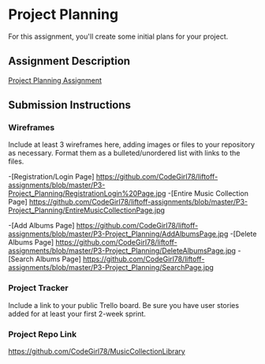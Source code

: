 # Project Planning
For this assignment, you'll create some initial plans for your project.

## Assignment Description
[Project Planning Assignment](https://education.launchcode.org/liftoff/modules/assignments/project-planning)

## Submission Instructions

### Wireframes

Include at least 3 wireframes here, adding images or files to your repository as necessary. Format them as a bulleted/unordered list with links to the files.

-[Registration/Login Page] https://github.com/CodeGirl78/liftoff-assignments/blob/master/P3-Project_Planning/RegistrationLogin%20Page.jpg
-[Entire Music Collection Page] https://github.com/CodeGirl78/liftoff-assignments/blob/master/P3-Project_Planning/EntireMusicCollectionPage.jpg

-[Add Albums Page] https://github.com/CodeGirl78/liftoff-assignments/blob/master/P3-Project_Planning/AddAlbumsPage.jpg
-[Delete Albums Page] https://github.com/CodeGirl78/liftoff-assignments/blob/master/P3-Project_Planning/DeleteAlbumsPage.jpg
-[Search Albums Page] https://github.com/CodeGirl78/liftoff-assignments/blob/master/P3-Project_Planning/SearchPage.jpg

### Project Tracker

Include a link to your public Trello board. Be sure you have user stories added for at least your first 2-week sprint.

### Project Repo Link
https://github.com/CodeGirl78/MusicCollectionLibrary

